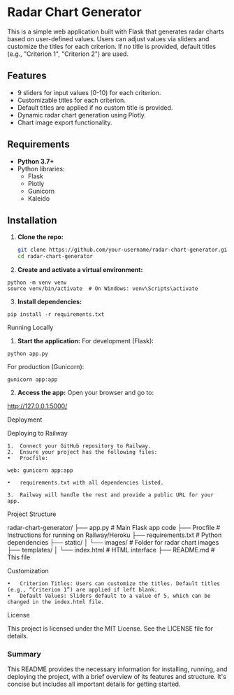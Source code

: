 # Radar Chart Generator

This is a simple web application built with Flask that generates radar charts based on user-defined values. Users can adjust values via sliders and customize the titles for each criterion. If no title is provided, default titles (e.g., "Criterion 1", "Criterion 2") are used.

## Features

- 9 sliders for input values (0-10) for each criterion.
- Customizable titles for each criterion.
- Default titles are applied if no custom title is provided.
- Dynamic radar chart generation using Plotly.
- Chart image export functionality.

## Requirements

- **Python 3.7+**
- Python libraries:
  - Flask
  - Plotly
  - Gunicorn
  - Kaleido

## Installation

1. **Clone the repo:**

   ```bash
   git clone https://github.com/your-username/radar-chart-generator.git
   cd radar-chart-generator
   ```

2.	**Create and activate a virtual environment:**

```
python -m venv venv
source venv/bin/activate  # On Windows: venv\Scripts\activate
```

3.	**Install dependencies:**

`pip install -r requirements.txt`



Running Locally

1.	**Start the application:**
For development (Flask):

`python app.py`

For production (Gunicorn):

`gunicorn app:app`


2.	**Access the app:**
Open your browser and go to:

http://127.0.0.1:5000/



Deployment

Deploying to Railway

	1.	Connect your GitHub repository to Railway.
	2.	Ensure your project has the following files:
	•	Procfile:

`web: gunicorn app:app`


	•	requirements.txt with all dependencies listed.

	3.	Railway will handle the rest and provide a public URL for your app.

Project Structure

radar-chart-generator/
├── app.py                   # Main Flask app code
├── Procfile                 # Instructions for running on Railway/Heroku
├── requirements.txt         # Python dependencies
├── static/
│   └── images/              # Folder for radar chart images
├── templates/
│   └── index.html           # HTML interface
├── README.md                # This file

Customization

	•	Criterion Titles: Users can customize the titles. Default titles (e.g., “Criterion 1”) are applied if left blank.
	•	Default Values: Sliders default to a value of 5, which can be changed in the index.html file.

License

This project is licensed under the MIT License. See the LICENSE file for details.

### Summary

This README provides the necessary information for installing, running, and deploying the project, with a brief overview of its features and structure. It's concise but includes all important details for getting started.